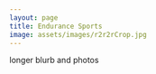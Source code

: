 ```yaml
---
layout: page
title: Endurance Sports
image: assets/images/r2r2rCrop.jpg
---
```


longer blurb and photos

